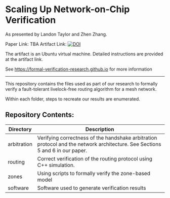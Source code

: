 # Scaling Up Network-on-Chip Verification
As presented by Landon Taylor and Zhen Zhang. 

Paper Link: TBA
Artifact Link: [![DOI](https://zenodo.org/badge/DOI/10.5281/zenodo.5512664.svg)](https://doi.org/10.5281/zenodo.5512664)

The artifact is an Ubuntu virtual machine. Detailed instructions are provided at the artifact link.

See <https://formal-verification-research.github.io> for more information

---

This repository contains the files used as part of our research to formally verify a fault-tolerant livelock-free routing algorithm for a mesh network.

Within each folder, steps to recreate our results are enumerated. 

## Repository Contents:

| Directory         | Description       |
| ----------------- | ----------------- |
| arbitration       | Verifying correctness of the handshake arbitration protocol and the network architecture. See Sections 5 and 6 in our paper. | 
| routing           | Correct verification of the routing protocol using C++ simulation. | 
| zones             | Using scripts to formally verify the zone-based model |
| software          | Software used to generate verification results |
